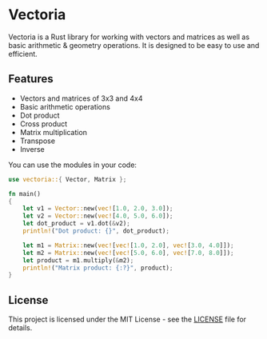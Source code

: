 # Vectoria

Vectoria is a Rust library for working with vectors and matrices as well as basic arithmetic & geometry operations.
It is designed to be easy to use and efficient.

## Features

- Vectors and matrices of 3x3 and 4x4
- Basic arithmetic operations
- Dot product
- Cross product
- Matrix multiplication
- Transpose
- Inverse

You can use the modules in your code:
```rust
use vectoria::{ Vector, Matrix };

fn main() 
{
    let v1 = Vector::new(vec![1.0, 2.0, 3.0]);
    let v2 = Vector::new(vec![4.0, 5.0, 6.0]);
    let dot_product = v1.dot(&v2);
    println!("Dot product: {}", dot_product);

    let m1 = Matrix::new(vec![vec![1.0, 2.0], vec![3.0, 4.0]]);
    let m2 = Matrix::new(vec![vec![5.0, 6.0], vec![7.0, 8.0]]);
    let product = m1.multiply(&m2);
    println!("Matrix product: {:?}", product);
}
```

## License

This project is licensed under the MIT License - see the [LICENSE](LICENSE) file for details.
